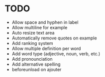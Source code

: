 # TODO

- Allow space and hyphen in label
- Allow multiline for example
- Auto resize text area
- Automatically remove quotes on example
- Add ranking system
- Allow multiple definition per word
- Add word type (adjective, noun, verb, etc.)
- Add pronounciation
- Add alternative spelling
- beforeunload on ajouter
